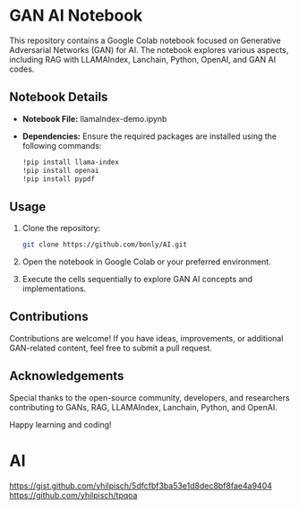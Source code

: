 # GAN AI Notebook

This repository contains a Google Colab notebook focused on Generative Adversarial Networks (GAN) for AI. The notebook explores various aspects, including RAG with LLAMAIndex, Lanchain, Python, OpenAI, and GAN AI codes.

## Notebook Details

- **Notebook File:** llamaIndex-demo.ipynb
- **Dependencies:** Ensure the required packages are installed using the following commands:

  ```bash
  !pip install llama-index
  !pip install openai
  !pip install pypdf
  ```

## Usage

1. Clone the repository:

   ```bash
   git clone https://github.com/bonly/AI.git
   ```

2. Open the notebook in Google Colab or your preferred environment.

3. Execute the cells sequentially to explore GAN AI concepts and implementations.

## Contributions

Contributions are welcome! If you have ideas, improvements, or additional GAN-related content, feel free to submit a pull request.


## Acknowledgements

Special thanks to the open-source community, developers, and researchers contributing to GANs, RAG, LLAMAIndex, Lanchain, Python, and OpenAI.

Happy learning and coding!

  
# AI
https://gist.github.com/yhilpisch/5dfcfbf3ba53e1d8dec8bf8fae4a9404
https://github.com/yhilpisch/tpqoa
